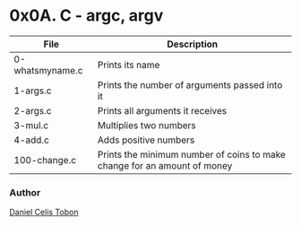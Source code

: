 # 0x0A. C - argc, argv

| File | Description |
| ------ | ------ |
| 0-whatsmyname.c | Prints its name |
| 1-args.c | Prints the number of arguments passed into it |
| 2-args.c | Prints all arguments it receives |
| 3-mul.c | Multiplies two numbers |
| 4-add.c | Adds positive numbers |
| 100-change.c | Prints the minimum number of coins to make change for an amount of money |

### Author
[Daniel Celis Tobon](https://github.com/danicelistobon)
